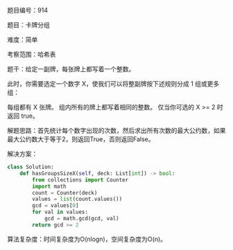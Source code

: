 题目编号：914

题目：卡牌分组

难度：简单

考察范围：哈希表

题干：给定一副牌，每张牌上都写着一个整数。

此时，你需要选定一个数字 X，使我们可以将整副牌按下述规则分成 1 组或更多组：

每组都有 X 张牌。
组内所有的牌上都写着相同的整数。
仅当你可选的 X >= 2 时返回 true。

解题思路：首先统计每个数字出现的次数，然后求出所有次数的最大公约数，如果最大公约数大于等于2，则返回True，否则返回False。

解决方案：

```python
class Solution:
    def hasGroupsSizeX(self, deck: List[int]) -> bool:
        from collections import Counter
        import math
        count = Counter(deck)
        values = list(count.values())
        gcd = values[0]
        for val in values:
            gcd = math.gcd(gcd, val)
        return gcd >= 2
```

算法复杂度：时间复杂度为O(nlogn)，空间复杂度为O(n)。